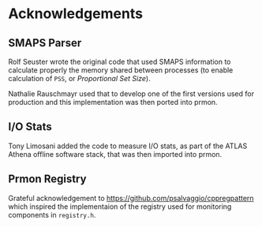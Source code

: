 # Acknowledgements 

## SMAPS Parser

Rolf Seuster wrote the original code that used SMAPS information
to calculate properly the memory shared between processes (to enable
calculation of `PSS`, or *Proportional Set Size*).

Nathalie Rauschmayr used that to develop one of the first versions
used for production and this implementation was then ported into
prmon.

## I/O Stats

Tony Limosani added the code to measure I/O stats, as part of the
ATLAS Athena offline software stack, that was then imported into
prmon.

## Prmon Registry

Grateful acknowledgement to <https://github.com/psalvaggio/cppregpattern>
which inspired the implementaion of the registry used for monitoring
components in `registry.h`.
